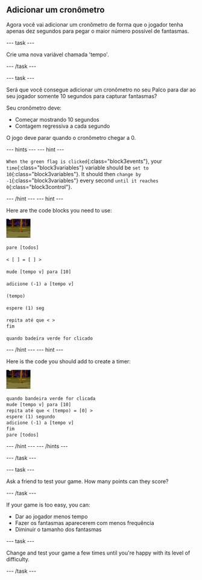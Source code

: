 ## Adicionar um cronômetro

Agora você vai adicionar um cronômetro de forma que o jogador tenha apenas dez segundos para pegar o maior número possível de fantasmas.

\--- task \---

Crie uma nova variável chamada 'tempo'.

\--- /task \---

\--- task \---

Será que você consegue adicionar um cronômetro no seu Palco para dar ao seu jogador somente 10 segundos para capturar fantasmas?

Seu cronômetro deve:

+ Começar mostrando 10 segundos
+ Contagem regressiva a cada segundo

O jogo deve parar quando o cronômetro chegar a 0.

\--- hints \--- \--- hint \---

`When the green flag is clicked`{:class="block3events"}, your `time`{:class="block3variables"} variable should be `set to 10`{:class="block3variables"}. It should then `change by -1`{:class="block3variables"} every second `until it reaches 0`{:class="block3control"}.

\--- /hint \--- \--- hint \---

Here are the code blocks you need to use:

![ator do fantasma](images/ghost-backdrop.png)

```blocks3
pare [todos]

< [ ] = [ ] >

mude [tempo v] para [10]

adicione (-1) a [tempo v]

(tempo)

espere (1) seg

repita até que < >
fim

quando badeira verde for clicado

```

\--- /hint \--- \--- hint \---

Here is the code you should add to create a timer:

![backdrop icon](images/ghost-backdrop.png)

```blocks3
quando bandeira verde for clicada
mude [tempo v] para [10]
repita até que < (tempo) = [0] >
espere (1) segundo
adicione (-1) a [tempo v]
fim
pare [todos]
```

\--- /hint \--- \--- /hints \---

\--- /task \---

\--- task \---

Ask a friend to test your game. How many points can they score?

\--- /task \---

If your game is too easy, you can:

+ Dar ao jogador menos tempo
+ Fazer os fantasmas aparecerem com menos frequência
+ Diminuir o tamanho dos fantasmas

\--- task \---

Change and test your game a few times until you're happy with its level of difficulty.

\--- /task \---
